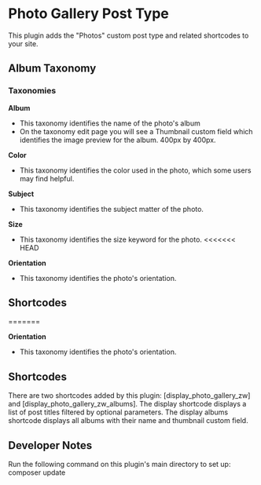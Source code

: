 # Photo Gallery Post Type

This plugin adds the "Photos" custom post type and related shortcodes to your site.

## Album Taxonomy

### Taxonomies
**Album**
- This taxonomy identifies the name of the photo's album
- On the taxonomy edit page you will see a Thumbnail custom field which identifies the image preview for the album. 400px by 400px.

**Color**
- This taxonomy identifies the color used in the photo, which some users may find helpful.

**Subject**
- This taxonomy identifies the subject matter of the photo.

**Size**
- This taxonomy identifies the size keyword for the photo.
<<<<<<< HEAD

**Orientation**
- This taxonomy identifies the photo's orientation.

## Shortcodes
=======

**Orientation**
- This taxonomy identifies the photo's orientation.


## Shortcodes

There are two shortcodes added by this plugin: [display_photo_gallery_zw] and [display_photo_gallery_zw_albums]. The display shortcode displays a list of post titles filtered by optional parameters. The display albums shortcode displays all albums with their name and thumbnail custom field.

## Developer Notes
Run the following command on this plugin's main directory to set up:
composer update


